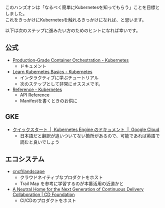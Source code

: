 このハンズオンは「なるべく簡単にKubernetesを知ってもらう」ことを目標としました。  
これをきっかけにKubernetesを触れるきっかけになれば、と思います。  

以下は次のステップに進みたい方のためのヒントになれば幸いです。

## 公式
- [Production-Grade Container Orchestration - Kubernetes](https://kubernetes.io/)
    - ドキュメント
- [Learn Kubernetes Basics - Kubernetes](https://kubernetes.io/docs/tutorials/kubernetes-basics/)
    - インタラクティブに学ぶチュートリアル
    - 次のステップとして非常にオススメです。
- [Reference - Kubernetes](https://kubernetes.io/docs/reference/)
    - API Reference
    - Manifestを書くときのお供に

## GKE
- [クイックスタート  |  Kubernetes Engine のドキュメント  |  Google Cloud](https://cloud.google.com/kubernetes-engine/docs/quickstart?hl=ja)
    - 日本語だと翻訳が追いついてない箇所があるので、可能であれば英語で読むと良いでしょう

## エコシステム
- [cncf/landscape](https://github.com/cncf/landscape)
    - クラウドネイティブなプロダクトをホスト
    - Trail Map を参考に学習するのが本番活用の近道かと
- [A Neutral Home for the Next Generation of Continuous Delivery Collaboration | CD Foundation](https://cd.foundation/)
    - CI/CDのプロダクトをホスト
